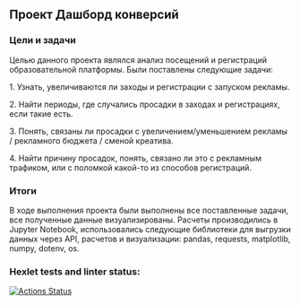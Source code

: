 ## Проект Дашборд конверсий
### Цели и задачи

Целью данного проекта являлся анализ посещений и регистраций образовательной платформы.
Были поставлены следующие задачи:

1\. Узнать, увеличиваются ли заходы и регистрации с запуском рекламы.

2\. Найти периоды, где случались просадки в заходах и регистрациях, если такие есть.

3\. Понять, связаны ли просадки с увеличением/уменьшением рекламы / рекламного бюджета / сменой креатива.

4\. Найти причину просадок, понять, связано ли это с рекламным трафиком, или с поломкой какой-то из способов регистраций.

### Итоги

В ходе выполнения проекта были выполнены все поставленные задачи, все полученные данные визуализированы. Расчеты производились в Jupyter Notebook, использовались следующие библиотеки для выгрузки данных через API, расчетов и визуализации: pandas, requests, matplotlib, numpy, dotenv, os.


### Hexlet tests and linter status:
[![Actions Status](https://github.com/flinnhale/data-analytics-project-100/actions/workflows/hexlet-check.yml/badge.svg)](https://github.com/flinnhale/data-analytics-project-100/actions)